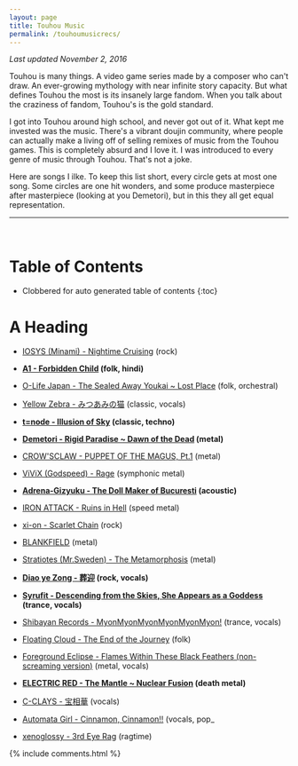 ```yaml
---
layout: page
title: Touhou Music
permalink: /touhoumusicrecs/
---
```


*Last updated November 2, 2016*

Touhou is many things. A video game series made by a composer who can't draw.
An ever-growing mythology with near infinite story capacity. But what defines
Touhou the most is its insanely large fandom. When you talk about the craziness
of fandom, Touhou's is the gold standard.

I got into Touhou around high school, and never got out of it. What kept me
invested was the music. There's a vibrant doujin community, where people can
actually make a living off of selling remixes of music from the Touhou games.
This is completely absurd and I love it. I was introduced to every genre of
music through Touhou. That's not a joke.

Here are songs I ilke. To keep this list short, every circle gets at
most one song. Some circles are one hit wonders, and some produce masterpiece
after masterpiece (looking at you Demetori), but in this they all get
equal representation.


-----------------------
<br>

# Table of Contents

- Clobbered for auto generated table of contents
{:toc}


# A Heading

* [IOSYS (Minami) - Nightime Cruising](https://www.youtube.com/watch?v=BOXJqqCPWKo) (rock)

* **[A1 - Forbidden Child](https://www.youtube.com/watch?v=osK40WMqHYM) (folk, hindi)**

* [O-Life Japan - The Sealed Away Youkai ~ Lost Place](https://www.youtube.com/watch?v=36dRdM51my8) (folk, orchestral)

* [Yellow Zebra - みつあみの猫](https://www.youtube.com/watch?v=X6ckiNPuK7s) (classic, vocals)

* **[t=node - Illusion of Sky](https://www.youtube.com/watch?v=T_vgwOCEQTY) (classic, techno)**

* **[Demetori - Rigid Paradise ~ Dawn of the Dead](https://www.youtube.com/watch?v=ZQucOyYVvUY) (metal)**

* [CROW'SCLAW - PUPPET OF THE MAGUS, Pt.1](https://www.youtube.com/watch?v=vSOfIOXnsZ4) (metal)

* [ViViX (Godspeed) - Rage](https://www.youtube.com/watch?v=lFo17csru7o) (symphonic metal)

* **[Adrena-Gizyuku - The Doll Maker of Bucuresti](https://www.youtube.com/watch?v=PhPntnzwUAk) (acoustic)**

* [IRON ATTACK - Ruins in Hell](https://www.youtube.com/watch?v=TW3UOENoiqc) (speed metal)

* [xi-on - Scarlet Chain](https://www.youtube.com/watch?v=wRbKTqW2TPA) (rock)

* [BLANKFIELD](https://www.youtube.com/watch?v=3vFTxQeqSTQ) (metal)

* [Stratiotes (Mr.Sweden) - The Metamorphosis](https://www.youtube.com/watch?v=sMZ2hjAV22k) (metal)

* **[Diao ye Zong - 葬迎](https://www.youtube.com/watch?v=iYK5-29_cbU) (rock, vocals)**

* **[Syrufit - Descending from the Skies, She Appears as a Goddess](https://www.youtube.com/watch?v=IUqCIpUsEu4) (trance, vocals)**

* [Shibayan Records - MyonMyonMyonMyonMyonMyon!](https://www.youtube.com/watch?v=zQutTXEQtWc) (trance, vocals)

* [Floating Cloud - The End of the Journey](https://www.youtube.com/watch?v=gSInKRZ4uBg) (folk)

* [Foreground Eclipse - Flames Within These Black Feathers (non-screaming version)](https://www.youtube.com/watch?v=ASmN8x6sPjc) (metal, vocals)

* **[ELECTRIC RED - The Mantle ~ Nuclear Fusion](https://www.youtube.com/watch?v=at8cjnHd0-A) (death metal)**

* [C-CLAYS - 宝相華](https://www.youtube.com/watch?v=SOxTWPFk7wE) (vocals)

* [Automata Girl - Cinnamon, Cinnamon!!](https://www.youtube.com/watch?v=POZG7qjrgYo) (vocals, pop_

* [xenoglossy - 3rd Eye Rag](https://www.youtube.com/watch?v=Qj4IYafwuKc) (ragtime)


{% include comments.html %}
